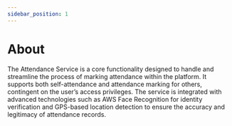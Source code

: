 ```yaml
---
sidebar_position: 1
---
```


# About

The Attendance Service is a core functionality designed to handle and streamline the process of marking attendance within the platform. It supports both self-attendance and attendance marking for others, contingent on the user’s access privileges. The service is integrated with advanced technologies such as AWS Face Recognition for identity verification and GPS-based location detection to ensure the accuracy and legitimacy of attendance records.